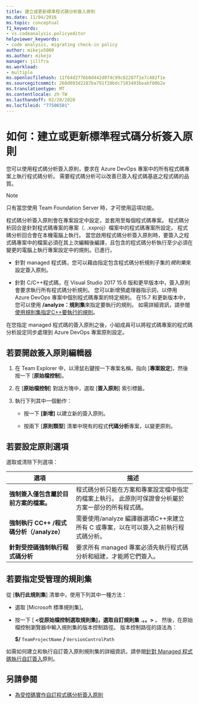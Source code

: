 ```yaml
---
title: 建立或更新標準程式碼分析簽入原則
ms.date: 11/04/2016
ms.topic: conceptual
f1_keywords:
- vs.codeanalysis.policyeditor
helpviewer_keywords:
- code analysis, migrating check-in policy
author: mikejo5000
ms.author: mikejo
manager: jillfra
ms.workload:
- multiple
ms.openlocfilehash: 11f64d2776b0d442d074c99c82287f1e7c482f1e
ms.sourcegitcommit: 260d093d2287ba791f28bdc7103493beabf80b2e
ms.translationtype: MT
ms.contentlocale: zh-TW
ms.lasthandoff: 02/20/2020
ms.locfileid: "77506501"
---
```

# <a name="how-to-create-or-update-standard-code-analysis-check-in-policies"></a>如何：建立或更新標準程式碼分析簽入原則

您可以使用程式碼分析簽入原則，要求在 Azure DevOps 專案中的所有程式碼專案上執行程式碼分析。 需要程式碼分析可以改善已簽入程式碼基底之程式碼的品質。

> [!NOTE]
> 只有當您使用 Team Foundation Server 時，才可使用這項功能。

程式碼分析簽入原則會在專案設定中設定，並套用至每個程式碼專案。 程式碼分析回合是針對程式碼專案的專案（. .xxproj）檔案中的程式碼專案所設定。 程式碼分析回合會在本機電腦上執行。 當您啟用程式碼分析簽入原則時，要簽入之程式碼專案中的檔案必須在其上次編輯後編譯，且包含的程式碼分析執行至少必須在變更的電腦上執行專案設定中的規則。已進行。

- 針對 managed 程式碼，您可以藉由指定包含程式碼分析規則子集的*規則集*來設定簽入原則。

- 針對 C/C++程式碼，在 Visual Studio 2017 15.6 版和更早版本中，簽入原則會要求執行所有程式碼分析規則。 您可以新增預處理器指示詞，以停用 Azure DevOps 專案中個別程式碼專案的特定規則。 在15.7 和更新版本中，您可以使用 **/analyze：規則集**來指定要執行的規則。 如需詳細資訊，請參閱[使用規則集指定C++要執行的規則](/cpp/code-quality/using-rule-sets-to-specify-the-cpp-rules-to-run)。

在您指定 managed 程式碼的簽入原則之後，小組成員可以將程式碼專案的程式碼分析設定同步處理到 Azure DevOps 專案原則設定。

## <a name="to-open-the-check-in-policy-editor"></a>若要開啟簽入原則編輯器

1. 在 Team Explorer 中，以滑鼠右鍵按一下專案名稱，指向 [**專案設定**]，然後按一下 [**原始檔控制**]。

1. 在 [**原始檔控制**] 對話方塊中，選取 [**簽入原則**] 索引標籤。

1. 執行下列其中一個動作：

    - 按一下 **[新增]** 以建立新的簽入原則。

    - 按兩下 [**原則類型**] 清單中現有的程式**代碼分析**專案，以變更原則。

## <a name="to-set-policy-options"></a>若要設定原則選項

選取或清除下列選項：

|選項|描述|
|------------|-----------------|
|**強制簽入僅包含屬於目前方案的檔案。**|程式碼分析只能在方案和專案設定檔中指定的檔案上執行。 此原則可保證會分析屬於方案一部分的所有程式碼。|
|**強制執行 CC++ /程式碼分析（/analyze）**|需要使用/analyze 編譯器選項C++來建立所有 C 或專案，以在可以簽入之前執行程式碼分析。|
|**針對受控碼強制執行程式碼分析**|要求所有 managed 專案必須先執行程式碼分析和組建，才能將它們簽入。|

## <a name="to-specify-a-managed-rule-set"></a>若要指定受管理的規則集

從 [**執行此規則集**] 清單中，使用下列其中一種方法：

- 選取 [Microsoft 標準規則集]。

- 按一下 [ **\<從原始檔控制選取規則集]，選取自訂規則集 .。。>** 。 然後，在原始檔控制瀏覽器中輸入規則集的版本控制路徑。 版本控制路徑的語法為：

   **$/** `TeamProjectName` **/** `VersionControlPath`

如需如何建立和執行自訂簽入原則規則集的詳細資訊，請參閱[針對 Managed 程式碼執行自訂簽入](../code-quality/implementing-custom-code-analysis-check-in-policies-for-managed-code.md)原則。

## <a name="see-also"></a>另請參閱

- [為受控碼實作自訂程式碼分析簽入原則](../code-quality/implementing-custom-code-analysis-check-in-policies-for-managed-code.md)
